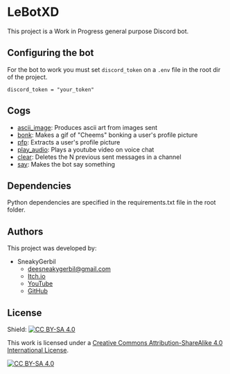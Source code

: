 # LeBotXD
This project is a Work in Progress general purpose Discord bot.

## Configuring the bot
For the bot to work you must set ```discord_token``` on a ```.env``` file in the root dir of the project.
```
discord_token = "your_token"
```

## Cogs
* [ascii_image](docs/cogs/clear.md): Produces ascii art from images sent
* [bonk](docs/cogs/bonk.md): Makes a gif of "Cheems" bonking a user's profile picture
* [pfp](docs/cogs/clear.md): Extracts a user's profile picture
* [play_audio](docs/cogs/clear.md): Plays a youtube video on voice chat
* [clear](docs/cogs/clear.md): Deletes the N previous sent messages in a channel
* [say](docs/cogs/say.md): Makes the bot say something

## Dependencies
Python dependencies are specified in the requirements.txt file in the root folder.

## Authors
This project was developed by:
* SneakyGerbil
    * deesneakygerbil@gmail.com
    * [Itch.io](https://sneakygerbil.itch.io)
    * [YouTube](https://www.youtube.com/channel/UC4r_WrJ5SXjd10lFQdO3UyQ)
    * [GitHub](https://github.com/SneakyGerbil)

## License
Shield: [![CC BY-SA 4.0][cc-by-sa-shield]][cc-by-sa]

This work is licensed under a
[Creative Commons Attribution-ShareAlike 4.0 International License][cc-by-sa].

[![CC BY-SA 4.0][cc-by-sa-image]][cc-by-sa]

[cc-by-sa]: http://creativecommons.org/licenses/by-sa/4.0/
[cc-by-sa-image]: https://licensebuttons.net/l/by-sa/4.0/88x31.png
[cc-by-sa-shield]: https://img.shields.io/badge/License-CC%20BY--SA%204.0-lightgrey.svg